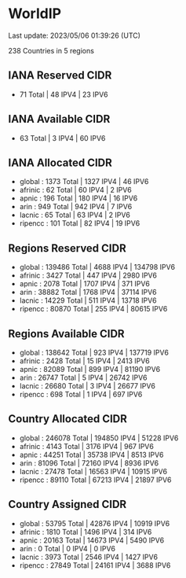 # WorldIP

Last update: 2023/05/06 01:39:26 (UTC)

238 Countries in 5 regions

## IANA Reserved CIDR

- 71 Total | 48 IPV4 | 23 IPV6

## IANA Available CIDR

- 63 Total | 3 IPV4 | 60 IPV6

## IANA Allocated CIDR

- global : 1373 Total | 1327 IPV4 | 46 IPV6
- afrinic : 62 Total | 60 IPV4 | 2 IPV6
- apnic : 196 Total | 180 IPV4 | 16 IPV6
- arin : 949 Total | 942 IPV4 | 7 IPV6
- lacnic : 65 Total | 63 IPV4 | 2 IPV6
- ripencc : 101 Total | 82 IPV4 | 19 IPV6

## Regions Reserved CIDR

- global : 139486 Total | 4688 IPV4 | 134798 IPV6
- afrinic : 3427 Total | 447 IPV4 | 2980 IPV6
- apnic : 2078 Total | 1707 IPV4 | 371 IPV6
- arin : 38882 Total | 1768 IPV4 | 37114 IPV6
- lacnic : 14229 Total | 511 IPV4 | 13718 IPV6
- ripencc : 80870 Total | 255 IPV4 | 80615 IPV6

## Regions Available CIDR

- global : 138642 Total | 923 IPV4 | 137719 IPV6
- afrinic : 2428 Total | 15 IPV4 | 2413 IPV6
- apnic : 82089 Total | 899 IPV4 | 81190 IPV6
- arin : 26747 Total | 5 IPV4 | 26742 IPV6
- lacnic : 26680 Total | 3 IPV4 | 26677 IPV6
- ripencc : 698 Total | 1 IPV4 | 697 IPV6

## Country Allocated CIDR

- global : 246078 Total | 194850 IPV4 | 51228 IPV6
- afrinic : 4143 Total | 3176 IPV4 | 967 IPV6
- apnic : 44251 Total | 35738 IPV4 | 8513 IPV6
- arin : 81096 Total | 72160 IPV4 | 8936 IPV6
- lacnic : 27478 Total | 16563 IPV4 | 10915 IPV6
- ripencc : 89110 Total | 67213 IPV4 | 21897 IPV6

## Country Assigned CIDR

- global : 53795 Total | 42876 IPV4 | 10919 IPV6
- afrinic : 1810 Total | 1496 IPV4 | 314 IPV6
- apnic : 20163 Total | 14673 IPV4 | 5490 IPV6
- arin : 0 Total | 0 IPV4 | 0 IPV6
- lacnic : 3973 Total | 2546 IPV4 | 1427 IPV6
- ripencc : 27849 Total | 24161 IPV4 | 3688 IPV6
